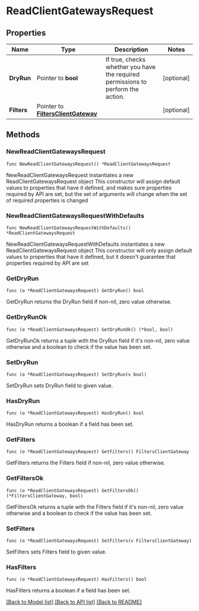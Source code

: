 # ReadClientGatewaysRequest

## Properties

Name | Type | Description | Notes
------------ | ------------- | ------------- | -------------
**DryRun** | Pointer to **bool** | If true, checks whether you have the required permissions to perform the action. | [optional] 
**Filters** | Pointer to [**FiltersClientGateway**](FiltersClientGateway.md) |  | [optional] 

## Methods

### NewReadClientGatewaysRequest

`func NewReadClientGatewaysRequest() *ReadClientGatewaysRequest`

NewReadClientGatewaysRequest instantiates a new ReadClientGatewaysRequest object
This constructor will assign default values to properties that have it defined,
and makes sure properties required by API are set, but the set of arguments
will change when the set of required properties is changed

### NewReadClientGatewaysRequestWithDefaults

`func NewReadClientGatewaysRequestWithDefaults() *ReadClientGatewaysRequest`

NewReadClientGatewaysRequestWithDefaults instantiates a new ReadClientGatewaysRequest object
This constructor will only assign default values to properties that have it defined,
but it doesn't guarantee that properties required by API are set

### GetDryRun

`func (o *ReadClientGatewaysRequest) GetDryRun() bool`

GetDryRun returns the DryRun field if non-nil, zero value otherwise.

### GetDryRunOk

`func (o *ReadClientGatewaysRequest) GetDryRunOk() (*bool, bool)`

GetDryRunOk returns a tuple with the DryRun field if it's non-nil, zero value otherwise
and a boolean to check if the value has been set.

### SetDryRun

`func (o *ReadClientGatewaysRequest) SetDryRun(v bool)`

SetDryRun sets DryRun field to given value.

### HasDryRun

`func (o *ReadClientGatewaysRequest) HasDryRun() bool`

HasDryRun returns a boolean if a field has been set.

### GetFilters

`func (o *ReadClientGatewaysRequest) GetFilters() FiltersClientGateway`

GetFilters returns the Filters field if non-nil, zero value otherwise.

### GetFiltersOk

`func (o *ReadClientGatewaysRequest) GetFiltersOk() (*FiltersClientGateway, bool)`

GetFiltersOk returns a tuple with the Filters field if it's non-nil, zero value otherwise
and a boolean to check if the value has been set.

### SetFilters

`func (o *ReadClientGatewaysRequest) SetFilters(v FiltersClientGateway)`

SetFilters sets Filters field to given value.

### HasFilters

`func (o *ReadClientGatewaysRequest) HasFilters() bool`

HasFilters returns a boolean if a field has been set.


[[Back to Model list]](../README.md#documentation-for-models) [[Back to API list]](../README.md#documentation-for-api-endpoints) [[Back to README]](../README.md)


